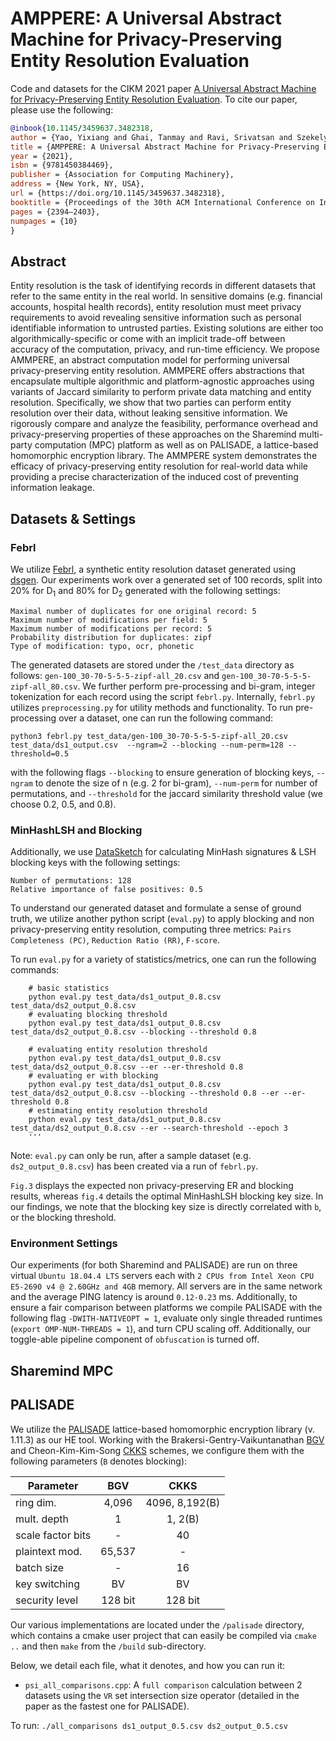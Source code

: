 # AMPPERE: A Universal Abstract Machine for Privacy-Preserving Entity Resolution Evaluation

Code and datasets for the CIKM 2021 paper [A Universal Abstract Machine for Privacy-Preserving Entity Resolution Evaluation](https://dl.acm.org/doi/pdf/10.1145/3459637.3482318). To cite our paper, please use the following:

```bibtex
@inbook{10.1145/3459637.3482318,
author = {Yao, Yixiang and Ghai, Tanmay and Ravi, Srivatsan and Szekely, Pedro},
title = {AMPPERE: A Universal Abstract Machine for Privacy-Preserving Entity Resolution Evaluation},
year = {2021},
isbn = {9781450384469},
publisher = {Association for Computing Machinery},
address = {New York, NY, USA},
url = {https://doi.org/10.1145/3459637.3482318},
booktitle = {Proceedings of the 30th ACM International Conference on Information & Knowledge Management},
pages = {2394–2403},
numpages = {10}
}
```

## Abstract

Entity resolution is the task of identifying records in different datasets that refer to the same entity in the real world. In sensitive domains (e.g. financial accounts, hospital health records), entity resolution must meet privacy requirements to avoid revealing sensitive information such as personal identifiable information to untrusted parties. Existing solutions are either too algorithmically-specific or come with an implicit trade-off between accuracy of the computation, privacy, and run-time efficiency. We propose AMMPERE, an abstract computation model for performing universal privacy-preserving entity resolution. AMMPERE offers abstractions that encapsulate multiple algorithmic and platform-agnostic approaches using variants of Jaccard similarity to perform private data matching and entity resolution. Specifically, we show that two parties can perform entity resolution over their data, without leaking sensitive information. We rigorously compare and analyze the feasibility, performance overhead and privacy-preserving properties of these approaches on the Sharemind multi-party computation (MPC) platform as well as on PALISADE, a lattice-based homomorphic encryption library. The AMMPERE system demonstrates the efficacy of privacy-preserving entity resolution for real-world data while providing a precise characterization of the induced cost of preventing information leakage.


## Datasets & Settings

### Febrl

We utilize [Febrl](https://recordlinkage.readthedocs.io/en/latest/ref-datasets.html), a synthetic entity resolution dataset generated using [dsgen](https://github.com/J535D165/FEBRL-fork-v0.4.2/tree/master/dsgen). Our experiments work over a generated set of 100 records, split into 20% for D<sub>1</sub> and 80% for D<sub>2</sub> generated with the following settings: 

```
Maximal number of duplicates for one original record: 5
Maximum number of modifications per field: 5
Maximum number of modifications per record: 5
Probability distribution for duplicates: zipf
Type of modification: typo, ocr, phonetic
```

The generated datasets are stored under the `/test_data` directory as follows: 
`gen-100_30-70-5-5-5-zipf-all_20.csv` and `gen-100_30-70-5-5-5-zipf-all_80.csv`. We further perform pre-processing and bi-gram, integer tokenization for each record using the script `febrl.py`. Internally, `febrl.py` utilizes `preprocessing.py` for utility methods and functionality. To run pre-processing over a dataset, one can run the following command:

```
python3 febrl.py test_data/gen-100_30-70-5-5-5-zipf-all_20.csv test_data/ds1_output.csv  --ngram=2 --blocking --num-perm=128 --threshold=0.5
```

with the following flags `--blocking` to ensure generation of blocking keys, `--ngram` to denote the size of n (e.g. 2 for bi-gram), `--num-perm` for number of permutations, and `--threshold` for the jaccard similarity threshold value (we choose 0.2, 0.5, and 0.8). 

### MinHashLSH and Blocking

Additionally, we use [DataSketch](https://github.com/ekzhu/datasketch) for calculating MinHash signatures & LSH blocking keys with the following settings: 

```
Number of permutations: 128
Relative importance of false positives: 0.5
```

To understand our generated dataset and formulate a sense of ground truth, we utilize another python script (`eval.py`) to apply blocking and non privacy-preserving entity resolution, computing three metrics: `Pairs Completeness (PC)`, `Reduction Ratio (RR)`, `F-score`. 

To run `eval.py` for a variety of statistics/metrics, one can run the following commands:

```
    # basic statistics
    python eval.py test_data/ds1_output_0.8.csv test_data/ds2_output_0.8.csv
    # evaluating blocking threshold
    python eval.py test_data/ds1_output_0.8.csv test_data/ds2_output_0.8.csv --blocking --threshold 0.8
    
    # evaluating entity resolution threshold
    python eval.py test_data/ds1_output_0.8.csv test_data/ds2_output_0.8.csv --er --er-threshold 0.8
    # evaluating er with blocking
    python eval.py test_data/ds1_output_0.8.csv test_data/ds2_output_0.8.csv --blocking --threshold 0.8 --er --er-threshold 0.8
    # estimating entity resolution threshold
    python eval.py test_data/ds1_output_0.8.csv test_data/ds2_output_0.8.csv --er --search-threshold --epoch 3
    '''
```

Note: `eval.py` can only be run, after a sample dataset (e.g. `ds2_output_0.8.csv`) has been created via a run of `febrl.py`. 

`Fig.3` displays the expected non privacy-preserving ER and blocking results, whereas `fig.4` details the optimal MinHashLSH blocking key size. In our findings, we note that the blocking key size is directly correlated with `b`, or the blocking threshold. 

### Environment Settings

Our experiments (for both Sharemind and PALISADE) are run on three virtual `Ubuntu
18.04.4 LTS` servers each with `2 CPUs from Intel Xeon CPU E5-2690 v4 @ 2.60GHz and 4GB` memory. All servers are in the same network and the average PING latency is around `0.12-0.23` ms. Additionally, to ensure a fair comparison between platforms we compile PALISADE with the following flag `-DWITH-NATIVEOPT = 1`, evaluate only single threaded runtimes (`export OMP-NUM-THREADS = 1`), and turn CPU scaling off. Additionally, our toggle-able pipeline component of `obfuscation` is turned off.

## Sharemind MPC

## PALISADE

We utilize the [PALISADE](https://gitlab.com/palisade/palisade-release) lattice-based homomorphic encryption library (v. 1.11.3) as our HE tool. Working with the Brakersi-Gentry-Vaikuntanathan [BGV](https://eprint.iacr.org/2011/277.pdf) and Cheon-Kim-Kim-Song [CKKS](https://eprint.iacr.org/2016/421.pdf) schemes, we configure them with the following parameters (`B` denotes blocking): 

| Parameter      | BGV | CKKS | 
|------------------|:------:|:----:|
| ring dim.        | 4,096   | 4096, 8,192(B) |
| mult. depth      |   1     |  1, 2(B)       |
| scale factor bits|   -     |  40            | 
| plaintext mod.   | 65,537  |  -             |
| batch size       |   -     |  16            | 
| key switching    |   BV    |  BV            |
| security level   | 128 bit |  128 bit       |  

Our various implementations are located under the `/palisade` directory, which contains a cmake user project that can easily be compiled via `cmake ..` and then `make` from the `/build` sub-directory. 

Below, we detail each file, what it denotes, and how you can run it:

- `psi_all_comparisons.cpp`: A `full comparison` calculation between 2 datasets using the `VR` set intersection size operator (detailed in the paper as the fastest one for PALISADE). 

To run: `./all_comparisons ds1_output_0.5.csv ds2_output_0.5.csv`
